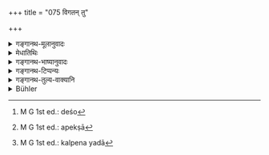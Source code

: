 +++
title = "075 विगतन् तु"

+++

<details><summary>गङ्गानथ-मूलानुवादः</summary>

He who hears, within ten days, of a relation resident in a foreign land having died, shall, remain impure for the remainder of the period of ten days.—(74).
</details>

<details><summary>मेधातिथिः</summary>

**विदेशो**[^१७८] ग्रामान्तरादिः पूर्ववत् । **विगतं** मृतम् । **अनिर्दशम्** । उपलक्षणम् एतत् । यस्य य आशौचकालस् तच्छेषं तस्याशौचम् । पुनर् **दशरात्र**ग्रहणं श्लोकपूरणार्थम् । उत्पत्त्यपेक्षया जन्ममरणयोर् आशौचकालविकल्पेनावश्यम् अपेक्ष्यम्[^१७९] । यदा सूतकाद्युत्पन्नं तदा प्रभृति दशाहादि कल्पः, न यदा[^१८०] सपिण्डैर् ज्ञातम् इति । अतश् च यदातिथिना ज्ञातं सूतकादि न तु गृहस्थेन तदाप्य् अभोज्यम् अन्नम् । तथैवोत्पत्तिनिमित्तमात्रम् इदम् उभयत्रेति । दशाहम् आशौचिनां तत ऊर्ध्वम्, त्रिरात्रैकाहाशौचिना तु सचैलस्नानजा सद्यः शुचिः ॥ ५.७४ ॥


[^१८०]:
     M G 1st ed.: kalpena yadā


[^१७९]:
     M G 1st ed.: apekṣā


[^१७८]:
     M G 1st ed.: deśo
</details>

<details><summary>गङ्गानथ-भाष्यानुवादः</summary>

‘*Foreign country*,’—means *another village*, &c., as before.

‘*Vigatam*’—dead.

‘*Within ten days*’.—This is only by way of illustration: what is meant is the period of impurity that has been prescribed in each case;—the remainder of that period would be the period to be observed in the special case mentioned. The repeated mention of ‘*ten days*’ is for the purpose of filling up the metre.

The period of impurity due to birth and death is determined by their origin; so that the periods of ‘ten days’ and the rest are to be counted from the day on which the birth or the death may have taken place, and not from the day on which it may become known to the relations. As a result of this, if the guest happen to know of the birth, &c., having occurred in the house, he should not take his food in that house, even though the master of that house himself may still be ignorant of it. Thus in both cases (of death and birth) the counting is to be done from the day of origination.

Thus those who are subject to impurity for ‘ten days’ shall remain impure for the remainder of that period; and for those who are subject to a period of ‘three days’, purification is obtained immediately, by bathing along with all the clothing that may be on them.—(74).
</details>

<details><summary>गङ्गानथ-टिप्पन्यः</summary>

(Verse 75 of others.)

This verse is quoted in *Nirṇayasindhu* (p. 385), in support of the view that if one cause of impurity should happen during the period of impurity due to another cause, then the former should be regarded as over by the end of the latter.

*Videśa* or *Deśāntara* is thus defined by ‘Vṛddha-Manu’ quoted in
*Aparārka* (p. 905):—‘That which is interposed by a great river (a river
falling directly into the sea) or by a mountain, or where the language is different.’

It is quoted in *Kṛtyasārasamuccaya* (p. 70);—in *Smṛtisāroddhāra* (p. 232), which explains ‘*vigatam*’ as ‘dead’ and adds that this rule applies to cases of *birth* also, and that ‘ten days’ stands for the full period of impurity under normal conditions;—in *Śuddhikaumudī* (p. 36);—and in *Hāralatā* (p. 32) which has the following notes:—‘*videśastham*’ in another country, *i.e*., from where the news of death cannot come quickly,—‘*anirdaśam*,’ before the end of ten days.

In regard to ‘*videśa*’, *Kṛtyasārasamuccaya* (p. 71) quotes Rudradhara as saying that even though there be no intervening mountains or rivers, if the distance between two countries is more than 60 *yojanas*—*e.g*., Tirhut and Prayāga,—they are ‘*videśa*’ to each other, but not so between Tirhut and Kaśi, the distance between which is only 30
*yojanas*.
</details>

<details><summary>गङ्गानथ-तुल्य-वाक्यानि</summary>

**(verses 5.73-74)  
**

See Comparative notes for [Verse 5.73].
</details>

<details><summary>Bühler</summary>

075	He who may hear that (a relative) residing in a distant country has died, before ten (days after his death have elapsed), shall be impure for the remainder of the period of ten (days and) nights only.
</details>
